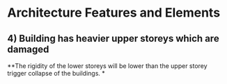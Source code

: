 # Architecture Features and Elements 
## 4) Building has heavier upper storeys which are damaged
**The rigidity of the lower storeys will be lower than the upper storey trigger collapse of the buildings. *

